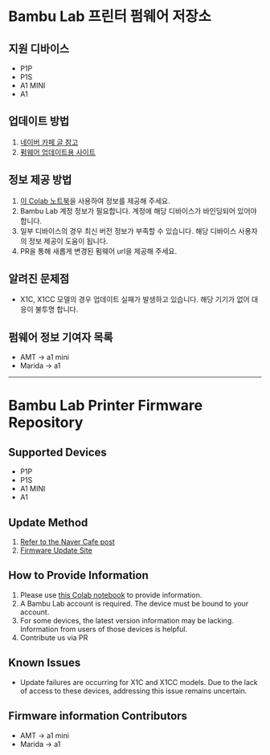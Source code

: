 # Bambu Lab 프린터 펌웨어 저장소

## 지원 디바이스
- P1P
- P1S
- A1 MINI
- A1

## 업데이트 방법
1. [네이버 카페 글 참고](https://cafe.naver.com/bambulab/3353)  
2. [펌웨어 업데이트용 사이트](https://bambu.pages.dev)  

## 정보 제공 방법
1. [이 Colab 노트북](https://colab.research.google.com/drive/1O0UY-EI508kTdugvz3_FvxBXtQuMXBXF?usp=sharing)을 사용하여 정보를 제공해 주세요.
2. Bambu Lab 계정 정보가 필요합니다. 계정에 해당 디바이스가 바인딩되어 있어야 합니다.
3. 일부 디바이스의 경우 최신 버전 정보가 부족할 수 있습니다. 해당 디바이스 사용자의 정보 제공이 도움이 됩니다.
4. PR을 통해 새롭게 변경된 펌웨어 url을 제공해 주세요.

## 알려진 문제점
- X1C, X1CC 모델의 경우 업데이트 실패가 발생하고 있습니다. 해당 기기가 없어 대응이 불투명 합니다.

## 펌웨어 정보 기여자 목록
- AMT -> a1 mini
- Marida -> a1

---

# Bambu Lab Printer Firmware Repository

## Supported Devices
- P1P
- P1S
- A1 MINI
- A1

## Update Method
1. [Refer to the Naver Cafe post](https://cafe.naver.com/bambulab/3353)
2. [Firmware Update Site](https://bambu.pages.dev)

## How to Provide Information
1. Please use [this Colab notebook](https://colab.research.google.com/drive/1O0UY-EI508kTdugvz3_FvxBXtQuMXBXF?usp=sharing) to provide information.
2. A Bambu Lab account is required. The device must be bound to your account.
3. For some devices, the latest version information may be lacking. Information from users of those devices is helpful.
4. Contribute us via PR

## Known Issues
- Update failures are occurring for X1C and X1CC models. Due to the lack of access to these devices, addressing this issue remains uncertain.

## Firmware information Contributors
- AMT -> a1 mini
- Marida -> a1
